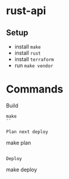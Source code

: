 # rust-api

## Setup
* install `make`
* install `rust`
* install `terraform`
* run `make vendor`

# Commands

Build
```
make
``

Plan next deploy
```
make plan
```

Deploy
```
make deploy
```
